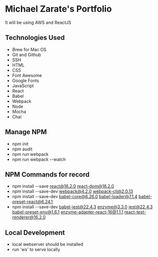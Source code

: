 # Michael Zarate's Portfolio

It will be using AWS and ReactJS


## Technologies Used
- Brew for Mac OS
- Git and Github
- SSH
- HTML
- CSS
- Font Awesome
- Google Fonts
- JavaScript
- React
- Babel
- Webpack
- Node
- Mocha
- Chai


## Manage NPM
- npm init
- npm audit
- npm run webpack
- npm run webpack --watch

## NPM Commands for record
- npm install --save react@16.2.0 react-dom@16.2.0
- npm install --save-dev webpack@4.2.0 webpack-cli@2.0.13
- npm install --save-dev babel-core@6.26.0 babel-loader@7.1.4 babel-preset-react@6.24.1
- npm install --save-dev babel-jest@22.4.3 enzyme@3.3.0 jest@22.4.3 babel-preset-env@1.6.1 enzyme-adapter-react-16@1.1.1 react-test-renderer@16.2.0


## Local Development
- local webserver should be installed
- run 'ws' to serve locally




